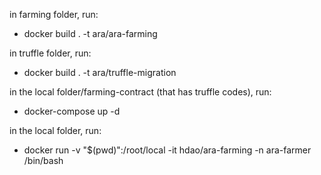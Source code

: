 in farming folder, run:
-	docker build . -t ara/ara-farming

in truffle folder, run:
-	docker build . -t ara/truffle-migration

in the local folder/farming-contract (that has truffle codes), run:
- 	docker-compose up -d

in the local folder, run:
-	docker run -v "$(pwd)":/root/local -it hdao/ara-farming -n ara-farmer /bin/bash
